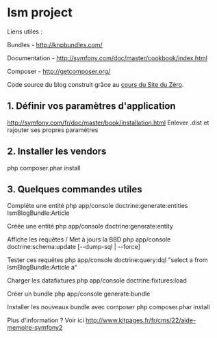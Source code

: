 # Ism project
Liens utiles :

Bundles - http://knpbundles.com/

Documentation - http://symfony.com/doc/master/cookbook/index.html

Composer - http://getcomposer.org/

Code source du blog construit grâce au [cours du Site du Zéro](http://www.siteduzero.com/informatique/tutoriels/developpez-votre-site-web-avec-le-framework-symfony2).

## 1. Définir vos paramètres d'application
http://symfony.com/fr/doc/master/book/installation.html
Enlever .dist et rajouter ses propres paramètres

## 2. Installer les vendors
php composer.phar install

## 3. Quelques commandes utiles
Compléte une entité
php app/console doctrine:generate:entities IsmBlogBundle:Article

Créée une entité
php app/console doctrine:generate:entity

Affiche les requêtes / Met à jours la BBD
php app/console doctrine:schema:update [--dump-sql | --force]

Tester ces requêtes
php app/console doctrine:query:dql "select a from IsmBlogBundle:Article a"

Charger les datafixtures
php app/console doctrine:fixtures:load

Créer un bundle
php app/console generate:bundle

Installer les nouveaux bundle avec composer
php composer.phar install

Plus d'information ?
Voir ici http://www.kitpages.fr/fr/cms/22/aide-memoire-symfony2
